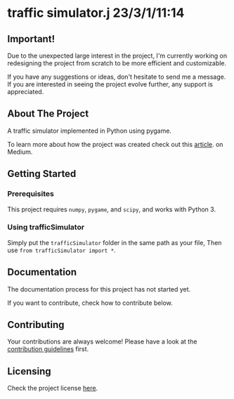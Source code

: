 # traffic simulator.j 23/3/1/11:14

## Important!

Due to the unexpected large interest in the project, I'm currently working on redesigning the project from scratch to be more efficient and customizable.

If you have any suggestions or ideas, don't hesitate to send me a message. If you are interested in seeing the project evolve further, any support is appreciated.

## About The Project

A traffic simulator implemented in Python using pygame.

To learn more about how the project was created check out this [article](https://towardsdatascience.com/simulating-traffic-flow-in-python-ee1eab4dd20f).
on Medium.

## Getting Started

### Prerequisites

This project requires `numpy`, `pygame`, and `scipy`, and works with Python 3.

### Using trafficSimulator

Simply put the `trafficSimulator` folder in the same path as your file, Then use `from trafficSimulator import *`.

## Documentation

The documentation process for this project has not started yet.

If you want to contribute, check how to contribute below.

## Contributing

Your contributions are always welcome! Please have a look at the [contribution guidelines](https://github.com/BilHim/trafficSimulator/blob/main/CONTRIBUTING.md) first.

## Licensing

Check the project license [here](https://github.com/BilHim/trafficSimulator/blob/main/LICENSE.md).
